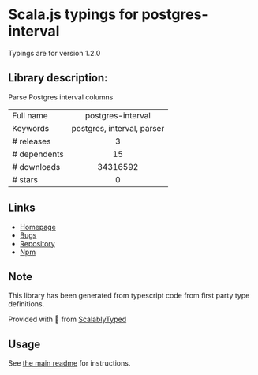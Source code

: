 
# Scala.js typings for postgres-interval

Typings are for version 1.2.0

## Library description:
Parse Postgres interval columns

|                    |                 |
| ------------------ | :-------------: |
| Full name          | postgres-interval |
| Keywords           | postgres, interval, parser |
| # releases         | 3 |
| # dependents       | 15 |
| # downloads        | 34316592 |
| # stars            | 0 |

## Links
- [Homepage](https://github.com/bendrucker/postgres-interval#readme)
- [Bugs](https://github.com/bendrucker/postgres-interval/issues)
- [Repository](https://github.com/bendrucker/postgres-interval)
- [Npm](https://www.npmjs.com/package/postgres-interval)
    


## Note
This library has been generated from typescript code from first party type definitions.

Provided with :purple_heart: from [ScalablyTyped](https://github.com/oyvindberg/ScalablyTyped)

## Usage
See [the main readme](../../readme.md) for instructions.


